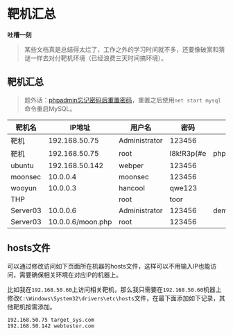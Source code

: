 # 靶机汇总

**吐槽一刻**

> 某些文档真是总结得太烂了，工作之外的学习时间就不多，还要像破案和猜谜一样去对付靶机环境（已经浪费三天时间搞环境）。



## 靶机汇总

> 题外话：[phpadmin忘记密码后重置密码](https://m.php.cn/tool/phpmyadmin/441404.html)，重置之后使用`net start mysql`命令重启MySQL。

| 靶机名   | IP地址            | 用户名        | 密码       | 服务         | 其他 |
| -------- | ----------------- | ------------- | ---------- | ------------ | ---- |
| 靶机     | 192.168.50.75     | Administrator | 123456     |              |      |
| 靶机     | 192.168.50.75     | root          | I8k!R3p(#e | phpadmin:999 |      |
| ubuntu   | 192.168.50.142    | webper        | 123456     |              |      |
| moonsec  | 10.0.0.4          | moonsec       | 123456     |              |      |
| wooyun   | 10.0.0.3          | hancool       | qwe123     |              |      |
| THP      |                   | root          | toor       |              |      |
| Server03 | 10.0.0.6          | Administrator | 123456     | demoasp.com  | F4ck |
| Server03 | 10.0.0.6/moon.php | root          | 123456     |              |      |



## hosts文件

可以通过修改访问如下页面所在机器的hosts文件，这样可以不用输入IP也能访问，需要确保相关环境在对应IP的机器上。

比如我在`192.168.50.60`上访问相关靶机，那么我只需要在`192.168.50.60`机器上修改`C:\Windows\System32\drivers\etc\hosts`文件，在最下面添加如下记录，其他靶机按需添加。

```
192.168.50.75 target_sys.com
192.168.50.142 webtester.com
```

